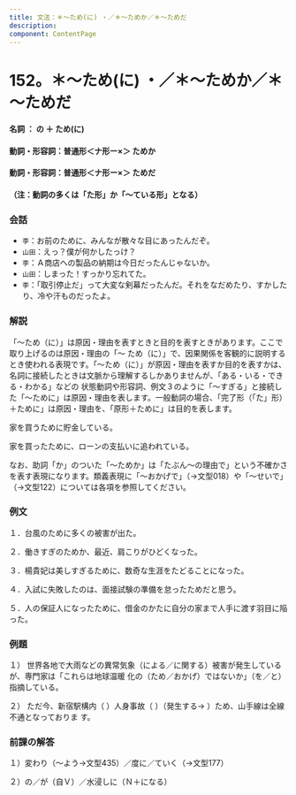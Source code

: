 ```yaml
---
title: 文法：＊～ため(に) ・／＊～ためか／＊～ためだ
description:
component: ContentPage
---
```



# 152。＊～ため(に) ・／＊～ためか／＊～ためだ
#### 名詞 ： の ＋ ため(に)
#### 動詞・形容詞：普通形＜ナ形ー×＞ ためか
#### 動詞・形容詞：普通形＜ナ形ー×＞ ためだ
#### （注：動詞の多くは「た形」か「～ている形」となる）
### 会話
- `李`：お前のために、みんなが散々な目にあったんだぞ。
- `山田`：えっ？僕が何かしたっけ？
- `李`：Ａ商店への製品の納期は今日だったんじゃないか。
- `山田`：しまった！すっかり忘れてた。
- `李`：「取引停止だ」って大変な剣幕だったんだ。それをなだめたり、すかしたり、冷や汗ものだったよ。
### 解説
「～ため（に）」は原因・理由を表すときと目的を表すときがあります。ここで取り上げるのは原因・理由の「～ ため（に）」で、因果関係を客観的に説明するとき使われる表現です。「～ため（に）」が原因・理由を表すか目的を表すかは、名詞に接続したときは文脈から理解するしかありませんが、「ある・いる・できる・わかる」などの 状態動詞や形容詞、例文３のように「～すぎる」と接続した「～ために」は原因・理由を表します。一般動詞の場合、「完了形（「た」形）＋ために」は原因・理由を、「原形＋ために」は目的を表します。

家を買うために貯金している。

家を買ったために、ローンの支払いに追われている。

なお、助詞「か」のついた「～ためか」は「たぶん～の理由で」という不確かさを表す表現になります。類義表現に「～おかげで」（→文型018）や「～せいで」（→文型122）については各項を参照してください。
### 例文
１．台風のために多くの被害が出た。

２．働きすぎのためか、最近、肩こりがひどくなった。

３．楊貴妃は美しすぎるために、数奇な生涯をたどることになった。

４．入試に失敗したのは、面接試験の準備を怠ったためだと思う。

５．人の保証人になったために、借金のかたに自分の家まで人手に渡す羽目に陥った。
### 例題
１） 世界各地で大雨などの異常気象（による／に関する）被害が発生しているが、専門家は「これらは地球温暖 化の（ため／おかげ）ではないか」（を／と）指摘している。

２） ただ今、新宿駅構内（ ）人身事故（ ）（発生する→ ）ため、山手線は全線不通となっておりま す。
### 前課の解答
１）変わり（～よう→文型435）／度に／ていく（→文型177）

２）の／が（自Ｖ）／水浸しに（Ｎ＋になる）
